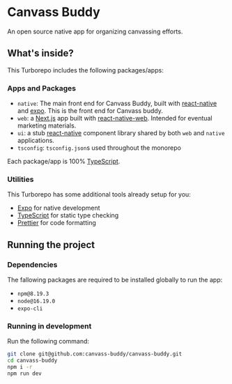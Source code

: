 # Canvass Buddy

An open source native app for organizing canvassing efforts.

## What's inside?

This Turborepo includes the following packages/apps:

### Apps and Packages

- `native`: The main front end for Canvass Buddy, built with [react-native](https://reactnative.dev/) and [expo](https://docs.expo.dev/). This is the front end for Canvass buddy.
- `web`: a [Next.js](https://nextjs.org/) app built with [react-native-web](https://necolas.github.io/react-native-web/). Intended for eventual marketing materials.
- `ui`: a stub [react-native](https://reactnative.dev/) component library shared by both `web` and `native` applications.
- `tsconfig`: `tsconfig.json`s used throughout the monorepo

Each package/app is 100% [TypeScript](https://www.typescriptlang.org/).

### Utilities

This Turborepo has some additional tools already setup for you:

- [Expo](https://docs.expo.dev/) for native development
- [TypeScript](https://www.typescriptlang.org/) for static type checking
- [Prettier](https://prettier.io) for code formatting

## Running the project

### Dependencies

The fallowing packages are required to be installed globally to run the app:
  * `npm@8.19.3`
  * `node@16.19.0`
  * `expo-cli`

### Running in development

Run the following command:

```sh
git clone git@github.com:canvass-buddy/canvass-buddy.git
cd canvass-buddy
npm i -r
npm run dev
```
